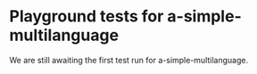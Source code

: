 # Playground tests for a-simple-multilanguage
We are still awaiting the first test run for a-simple-multilanguage.
